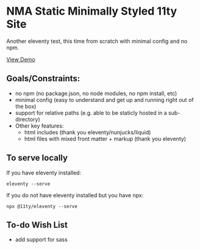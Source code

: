 # NMA Static Minimally Styled 11ty Site
Another eleventy test, this time from scratch with minimal config and no npm.

[View Demo](https://newmediaarts.github.io/nma_v4-static-minimal-base/dist/)

## Goals/Constraints:
* no npm (no package.json, no node modules, no npm install, etc)
* minimal config (easy to understand and get up and running right out of the box)
* support for relative paths (e.g. able to be staticly hosted in a sub-directory)
* Other key features:
    * html includes (thank you eleventy/nunjucks/liquid)
    * html files with mixed front matter + markup (thank you eleventy)

## To serve locally
If you have eleventy installed:

``` eleventy --serve ```

If you do not have eleventy installed but you have npx:

``` npx @11ty/eleventy --serve ```

## To-do Wish List
* add support for sass